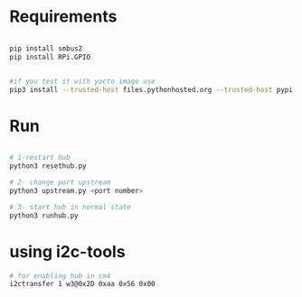 # Requirements

```bash

pip install smbus2
pip install RPi.GPIO


#if you test it with yocto image use
pip3 install --trusted-host files.pythonhosted.org --trusted-host pypi.org --trusted-host pypi.python.org smbus2 RPi.GPIO

```

# Run

```bash

# 1-restart hub
python3 resethub.py

# 2- change port upstream
python3 upstream.py <port number>

# 3- start hub in normal state
python3 runhub.py

```

# using i2c-tools

```bash
# for enabling hub in cm4
i2ctransfer 1 w3@0x2D 0xaa 0x56 0x00

```
